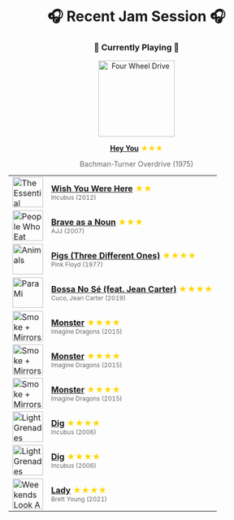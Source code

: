 <div align='center'>

# 🎧 Recent Jam Session 🎧

<h3>🎵 Currently Playing 🎵</h3>

<a href="https://open.spotify.com/track/2kE4qkaDNvNhXGLoArQDct"><img src="https://i.scdn.co/image/ab67616d0000b27303ca6a733d655fe982326c6b" width="150" height="150" alt="Four Wheel Drive" /></a>

<b><a href="https://open.spotify.com/track/2kE4qkaDNvNhXGLoArQDct">Hey You</a></b><span style="color: gold;"> ★★★</span>

<span style="color: #666;">Bachman-Turner Overdrive (1975)</span>

<table style='margin: 0 auto; max-width: 550px;'>
<tr>
<td width="60"><a href="https://open.spotify.com/track/5N9d1MhLj7eO0gFXlusyji"><img src="https://i.scdn.co/image/ab67616d0000b273e8319498d4779ebc56e82c6b" width="60" height="60" alt="The Essential Incubus" /></a></td>
<td><b><a href="https://open.spotify.com/track/5N9d1MhLj7eO0gFXlusyji">Wish You Were Here</a></b> <span style="color: gold;"> ★★</span><br><span style="font-size: 12px; color: #666;">Incubus (2012)</span></td>
</tr>
<tr>
<td width="60"><a href="https://open.spotify.com/track/4epSzmo6Xw01vTgGoYb2KR"><img src="https://i.scdn.co/image/ab67616d0000b273c91a4b0ef97d3b1eac3f326a" width="60" height="60" alt="People Who Eat People Are The Luckiest People In The World" /></a></td>
<td><b><a href="https://open.spotify.com/track/4epSzmo6Xw01vTgGoYb2KR">Brave as a Noun</a></b> <span style="color: gold;"> ★★★</span><br><span style="font-size: 12px; color: #666;">AJJ (2007)</span></td>
</tr>
<tr>
<td width="60"><a href="https://open.spotify.com/track/0gEaeqVRHPzRc7HMXtOKc7"><img src="https://i.scdn.co/image/ab67616d0000b273810168d54f85d48f07389237" width="60" height="60" alt="Animals" /></a></td>
<td><b><a href="https://open.spotify.com/track/0gEaeqVRHPzRc7HMXtOKc7">Pigs (Three Different Ones)</a></b> <span style="color: gold;"> ★★★★</span><br><span style="font-size: 12px; color: #666;">Pink Floyd (1977)</span></td>
</tr>
<tr>
<td width="60"><a href="https://open.spotify.com/track/3kEsMLO3qUUwiXeCndsMIb"><img src="https://i.scdn.co/image/ab67616d0000b27365d444a19f72771cba82cb00" width="60" height="60" alt="Para Mi" /></a></td>
<td><b><a href="https://open.spotify.com/track/3kEsMLO3qUUwiXeCndsMIb">Bossa No Sé (feat. Jean Carter)</a></b> <span style="color: gold;"> ★★★★</span><br><span style="font-size: 12px; color: #666;">Cuco, Jean Carter (2019)</span></td>
</tr>
<tr>
<td width="60"><a href="https://open.spotify.com/track/2Xaw1RrXP3mdooKWysuRJ8"><img src="https://i.scdn.co/image/ab67616d0000b2731551c93dfa33ea4f30ef4eea" width="60" height="60" alt="Smoke + Mirrors (Deluxe)" /></a></td>
<td><b><a href="https://open.spotify.com/track/2Xaw1RrXP3mdooKWysuRJ8">Monster</a></b> <span style="color: gold;"> ★★★★</span><br><span style="font-size: 12px; color: #666;">Imagine Dragons (2015)</span></td>
</tr>
<tr>
<td width="60"><a href="https://open.spotify.com/track/2Xaw1RrXP3mdooKWysuRJ8"><img src="https://i.scdn.co/image/ab67616d0000b2731551c93dfa33ea4f30ef4eea" width="60" height="60" alt="Smoke + Mirrors (Deluxe)" /></a></td>
<td><b><a href="https://open.spotify.com/track/2Xaw1RrXP3mdooKWysuRJ8">Monster</a></b> <span style="color: gold;"> ★★★★</span><br><span style="font-size: 12px; color: #666;">Imagine Dragons (2015)</span></td>
</tr>
<tr>
<td width="60"><a href="https://open.spotify.com/track/2Xaw1RrXP3mdooKWysuRJ8"><img src="https://i.scdn.co/image/ab67616d0000b2731551c93dfa33ea4f30ef4eea" width="60" height="60" alt="Smoke + Mirrors (Deluxe)" /></a></td>
<td><b><a href="https://open.spotify.com/track/2Xaw1RrXP3mdooKWysuRJ8">Monster</a></b> <span style="color: gold;"> ★★★★</span><br><span style="font-size: 12px; color: #666;">Imagine Dragons (2015)</span></td>
</tr>
<tr>
<td width="60"><a href="https://open.spotify.com/track/5wvYib82q05wiNjLElD8GJ"><img src="https://i.scdn.co/image/ab67616d0000b27358f4ef37dc0cdb68f858808d" width="60" height="60" alt="Light Grenades" /></a></td>
<td><b><a href="https://open.spotify.com/track/5wvYib82q05wiNjLElD8GJ">Dig</a></b> <span style="color: gold;"> ★★★★</span><br><span style="font-size: 12px; color: #666;">Incubus (2006)</span></td>
</tr>
<tr>
<td width="60"><a href="https://open.spotify.com/track/5wvYib82q05wiNjLElD8GJ"><img src="https://i.scdn.co/image/ab67616d0000b27358f4ef37dc0cdb68f858808d" width="60" height="60" alt="Light Grenades" /></a></td>
<td><b><a href="https://open.spotify.com/track/5wvYib82q05wiNjLElD8GJ">Dig</a></b> <span style="color: gold;"> ★★★★</span><br><span style="font-size: 12px; color: #666;">Incubus (2006)</span></td>
</tr>
<tr>
<td width="60"><a href="https://open.spotify.com/track/2fSuoIlA1uTERXunbshSWh"><img src="https://i.scdn.co/image/ab67616d0000b2739bdfaaf2bbb2b82c288fd7a8" width="60" height="60" alt="Weekends Look A Little Different These Days" /></a></td>
<td><b><a href="https://open.spotify.com/track/2fSuoIlA1uTERXunbshSWh">Lady</a></b> <span style="color: gold;"> ★★★★</span><br><span style="font-size: 12px; color: #666;">Brett Young (2021)</span></td>
</tr>
</table>
</div>

